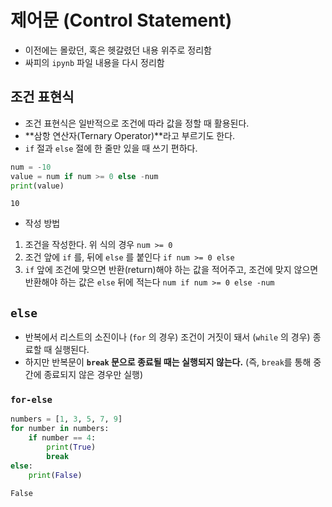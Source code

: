 # 제어문 (Control Statement)

- 이전에는 몰랐던, 혹은 헷갈렸던 내용 위주로 정리함
- 싸피의 `ipynb` 파일 내용을 다시 정리함

## 조건 표현식

- 조건 표현식은 일반적으로 조건에 따라 값을 정할 때 활용된다.
- **삼항 연산자(Ternary Operator)**라고 부르기도 한다.
- `if` 절과 `else` 절에 한 줄만 있을 때 쓰기 편하다.

```python
num = -10
value = num if num >= 0 else -num
print(value)
```

```
10
```

- 작성 방법

1. 조건을 작성한다. 위 식의 경우 `num >= 0`
2. 조건 앞에 `if` 를, 뒤에 `else` 를 붙인다 `if num >= 0 else` 
3. `if` 앞에 조건에 맞으면 반환(return)해야 하는 값을 적어주고, 조건에 맞지 않으면 반환해야 하는 값은 `else` 뒤에 적는다 `num if num >= 0 else -num` 

## `else`

- 반복에서 리스트의 소진이나 (`for` 의 경우) 조건이 거짓이 돼서 (`while` 의 경우) 종료할 때 실행된다.
- 하지만 반복문이 **`break` 문으로 종료될 때는 실행되지 않는다.** (즉, `break`를 통해 중간에 종료되지 않은 경우만 실행)

### `for-else`

```python
numbers = [1, 3, 5, 7, 9]
for number in numbers:
    if number == 4:
        print(True)
        break
else:
    print(False)
```

```
False
```



